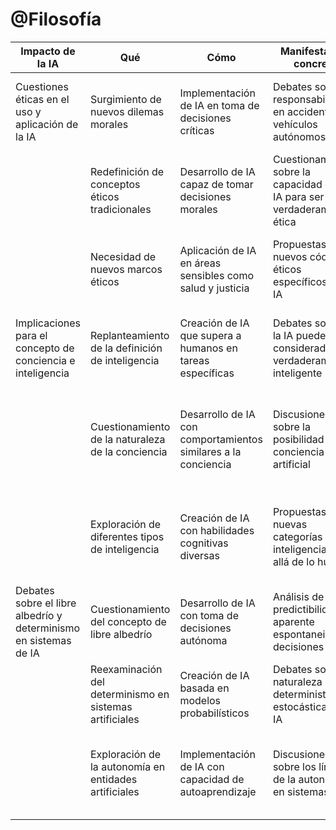 # @Filosofía

|Impacto de la IA | Qué | Cómo | Manifestación concreta | Acción concreta | Cómo | Qué | Contribución |
|------------------------|-----|------|------------------------|------------------|------|-----|----------------------------------|
| Cuestiones éticas en el uso y aplicación de la IA | Surgimiento de nuevos dilemas morales | Implementación de IA en toma de decisiones críticas | Debates sobre responsabilidad en accidentes de vehículos autónomos | Desarrollar marcos éticos para la toma de decisiones en IA | Analizar escenarios éticos en situaciones de riesgo | Proponer principios éticos para la programación de vehículos autónomos | Establece fundamentos éticos para el desarrollo de IA |
| | Redefinición de conceptos éticos tradicionales | Desarrollo de IA capaz de tomar decisiones morales | Cuestionamientos sobre la capacidad de la IA para ser verdaderamente ética | Realizar experimentos mentales sobre ética en IA | Examinar las implicaciones de diferentes teorías éticas en IA | Desarrollar modelos de razonamiento ético para IA | |
| | Necesidad de nuevos marcos éticos | Aplicación de IA en áreas sensibles como salud y justicia | Propuestas de nuevos códigos éticos específicos para IA | Organizar grupos de trabajo interdisciplinarios | Sintetizar perspectivas éticas diversas | Crear guías éticas adaptadas a diferentes aplicaciones de IA | |
| Implicaciones para el concepto de conciencia e inteligencia | Replanteamiento de la definición de inteligencia | Creación de IA que supera a humanos en tareas específicas | Debates sobre si la IA puede ser considerada verdaderamente inteligente | Refinar definiciones filosóficas de inteligencia | Analizar diferentes manifestaciones de inteligencia en IA | Proponer criterios para evaluar la inteligencia en sistemas artificiales | Contribuye a la comprensión fundamental de la IA |
| | Cuestionamiento de la naturaleza de la conciencia | Desarrollo de IA con comportamientos similares a la conciencia | Discusiones sobre la posibilidad de conciencia artificial | Desarrollar teorías sobre la naturaleza de la conciencia | Examinar las condiciones necesarias y suficientes para la conciencia | Elaborar marcos conceptuales para identificar conciencia en sistemas artificiales | |
| | Exploración de diferentes tipos de inteligencia | Creación de IA con habilidades cognitivas diversas | Propuestas de nuevas categorías de inteligencia más allá de lo humano | Explorar conceptos de superinteligencia | Analizar las implicaciones de diferentes tipos de inteligencia artificial | Desarrollar taxonomías de inteligencia que incluyan formas no humanas | |
| Debates sobre el libre albedrío y determinismo en sistemas de IA | Cuestionamiento del concepto de libre albedrío | Desarrollo de IA con toma de decisiones autónoma | Análisis de la predictibilidad vs. aparente espontaneidad en decisiones de IA | Elaborar modelos filosóficos de toma de decisiones | Examinar el concepto de libre albedrío en el contexto de la IA | Proponer marcos para entender la autonomía en sistemas artificiales | Profundiza la comprensión de la autonomía en IA |
| | Reexaminación del determinismo en sistemas artificiales | Creación de IA basada en modelos probabilísticos | Debates sobre la naturaleza determinista o estocástica de la IA | Analizar implicaciones del determinismo en IA | Examinar el papel del azar y la probabilidad en sistemas de IA | Desarrollar modelos conceptuales de causalidad en IA | |
| | Exploración de la autonomía en entidades artificiales | Implementación de IA con capacidad de autoaprendizaje | Discusiones sobre los límites de la autonomía en sistemas de IA | Explorar conceptos de autonomía gradual | Analizar las condiciones para la verdadera autonomía en IA | Proponer criterios para evaluar niveles de autonomía en sistemas artificiales | |